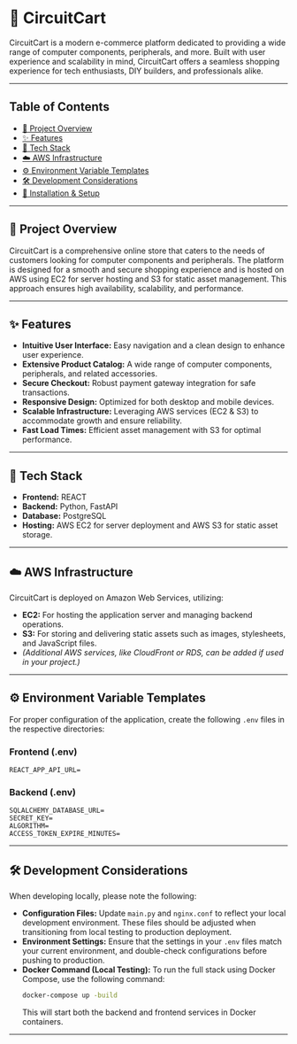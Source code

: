 # 🛒 CircuitCart

CircuitCart is a modern e-commerce platform dedicated to providing a wide range of computer components, peripherals, and more. Built with user experience and scalability in mind, CircuitCart offers a seamless shopping experience for tech enthusiasts, DIY builders, and professionals alike.

---

## Table of Contents
- [🚀 Project Overview](#project-overview)
- [✨ Features](#features)
- [🔧 Tech Stack](#tech-stack)
- [☁️ AWS Infrastructure](#aws-infrastructure)
- [⚙️ Environment Variable Templates](#environment-variable-templates)
- [🛠️ Development Considerations](#development-considerations)
- [🚀 Installation & Setup](#installation--setup)

---

## 🚀 Project Overview
CircuitCart is a comprehensive online store that caters to the needs of customers looking for computer components and peripherals. The platform is designed for a smooth and secure shopping experience and is hosted on AWS using EC2 for server hosting and S3 for static asset management. This approach ensures high availability, scalability, and performance.

---

## ✨ Features
- **Intuitive User Interface:** Easy navigation and a clean design to enhance user experience.
- **Extensive Product Catalog:** A wide range of computer components, peripherals, and related accessories.
- **Secure Checkout:** Robust payment gateway integration for safe transactions.
- **Responsive Design:** Optimized for both desktop and mobile devices.
- **Scalable Infrastructure:** Leveraging AWS services (EC2 & S3) to accommodate growth and ensure reliability.
- **Fast Load Times:** Efficient asset management with S3 for optimal performance.

---

## 🔧 Tech Stack
- **Frontend:** REACT
- **Backend:** Python, FastAPI
- **Database:** PostgreSQL
- **Hosting:** AWS EC2 for server deployment and AWS S3 for static asset storage.

---

## ☁️ AWS Infrastructure
CircuitCart is deployed on Amazon Web Services, utilizing:
- **EC2:** For hosting the application server and managing backend operations.
- **S3:** For storing and delivering static assets such as images, stylesheets, and JavaScript files.
- *(Additional AWS services, like CloudFront or RDS, can be added if used in your project.)*

---

## ⚙️ Environment Variable Templates

For proper configuration of the application, create the following `.env` files in the respective directories:

### Frontend (.env)
```dotenv
REACT_APP_API_URL=
```

### Backend (.env)
```dotenv
SQLALCHEMY_DATABASE_URL=
SECRET_KEY=
ALGORITHM=
ACCESS_TOKEN_EXPIRE_MINUTES=
```

---

## 🛠️ Development Considerations
When developing locally, please note the following:
- **Configuration Files:** Update `main.py` and `nginx.conf` to reflect your local development environment. These files should be adjusted when transitioning from local testing to production deployment.
- **Environment Settings:** Ensure that the settings in your `.env` files match your current environment, and double-check configurations before pushing to production.
- **Docker Command (Local Testing):**
   To run the full stack using Docker Compose, use the following command:
   ```bash
   docker-compose up -build
   ```
   This will start both the backend and frontend services in Docker containers.
   
---
